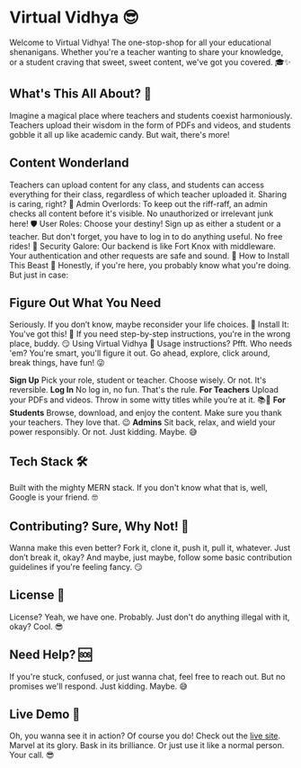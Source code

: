 # **Virtual Vidhya 😎**
Welcome to Virtual Vidhya! The one-stop-shop for all your educational shenanigans. Whether you're a teacher wanting to share your knowledge, or a student craving that sweet, sweet content, we've got you covered. 🎓✨

## **What's This All About? 🤔**
Imagine a magical place where teachers and students coexist harmoniously. Teachers upload their wisdom in the form of PDFs and videos, and students gobble it all up like academic candy. But wait, there's more!

## **Content Wonderland**
Teachers can upload content for any class, and students can access everything for their class, regardless of which teacher uploaded it. Sharing is caring, right? 🥳
Admin Overlords: To keep out the riff-raff, an admin checks all content before it's visible. No unauthorized or irrelevant junk here! 🛡️
User Roles: Choose your destiny! Sign up as either a student or a teacher. But don't forget, you have to log in to do anything useful. No free rides! 🚫
Security Galore: Our backend is like Fort Knox with middleware. Your authentication and other requests are safe and sound. 🏰
How to Install This Beast 🚀
Honestly, if you're here, you probably know what you're doing. But just in case:

## **Figure Out What You Need**
Seriously. If you don’t know, maybe reconsider your life choices. 🧐
Install It: You've got this! 💪 If you need step-by-step instructions, you're in the wrong place, buddy. 😏
Using Virtual Vidhya 🎉
Usage instructions? Pfft. Who needs 'em? You're smart, you'll figure it out. Go ahead, explore, click around, break things, have fun! 😜

**Sign Up**
Pick your role, student or teacher. Choose wisely. Or not. It's reversible.
**Log In**
No log in, no fun. That's the rule.
**For Teachers**
Upload your PDFs and videos. Throw in some witty titles while you’re at it. 📚🎥
**For Students**
Browse, download, and enjoy the content. Make sure you thank your teachers. They love that. 😉
**Admins**
Sit back, relax, and wield your power responsibly. Or not. Just kidding. Maybe. 😅

## **Tech Stack 🛠️**
Built with the mighty MERN stack. If you don't know what that is, well, Google is your friend. 🤓

## **Contributing? Sure, Why Not! 🤷**
Wanna make this even better? Fork it, clone it, push it, pull it, whatever. Just don’t break it, okay? And maybe, just maybe, follow some basic contribution guidelines if you're feeling fancy. 😏

## **License 📜**
License? Yeah, we have one. Probably. Just don't do anything illegal with it, okay? Cool. 😎

## **Need Help? 🆘**
If you're stuck, confused, or just wanna chat, feel free to reach out. But no promises we'll respond. Just kidding. Maybe. 😅

## **Live Demo 🚀**
Oh, you wanna see it in action? Of course you do! Check out the [live site](https://virtual-vidhya.onrender.com). Marvel at its glory. Bask in its brilliance. Or just use it like a normal person. Your call. 😎
